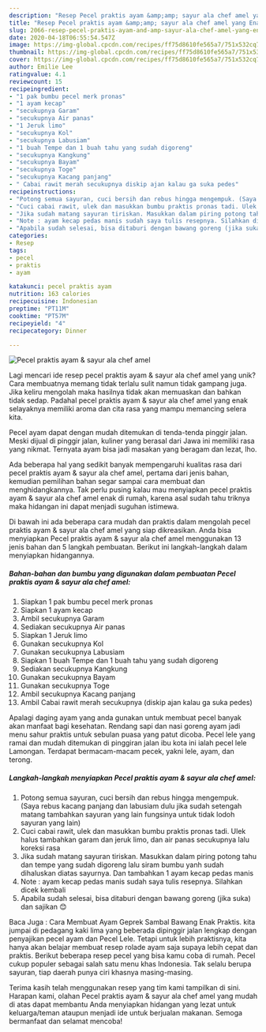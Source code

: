 ```yaml
---
description: "Resep Pecel praktis ayam &amp;amp; sayur ala chef amel yang Enak Banget"
title: "Resep Pecel praktis ayam &amp;amp; sayur ala chef amel yang Enak Banget"
slug: 2066-resep-pecel-praktis-ayam-and-amp-sayur-ala-chef-amel-yang-enak-banget
date: 2020-04-18T06:55:54.547Z
image: https://img-global.cpcdn.com/recipes/ff75d8610fe565a7/751x532cq70/pecel-praktis-ayam-sayur-ala-chef-amel-foto-resep-utama.jpg
thumbnail: https://img-global.cpcdn.com/recipes/ff75d8610fe565a7/751x532cq70/pecel-praktis-ayam-sayur-ala-chef-amel-foto-resep-utama.jpg
cover: https://img-global.cpcdn.com/recipes/ff75d8610fe565a7/751x532cq70/pecel-praktis-ayam-sayur-ala-chef-amel-foto-resep-utama.jpg
author: Emilie Lee
ratingvalue: 4.1
reviewcount: 15
recipeingredient:
- "1 pak bumbu pecel merk pronas"
- "1 ayam kecap"
- "secukupnya Garam"
- "secukupnya Air panas"
- "1 Jeruk limo"
- "secukupnya Kol"
- "secukupnya Labusiam"
- "1 buah Tempe dan 1 buah tahu yang sudah digoreng"
- "secukupnya Kangkung"
- "secukupnya Bayam"
- "secukupnya Toge"
- "secukupnya Kacang panjang"
- " Cabai rawit merah secukupnya diskip ajan kalau ga suka pedes"
recipeinstructions:
- "Potong semua sayuran, cuci bersih dan rebus hingga mengempuk. (Saya rebus kacang panjang dan labusiam dulu jika sudah setengah matang tambahkan sayuran yang lain fungsinya untuk tidak lodoh sayuran yang lain)"
- "Cuci cabai rawit, ulek dan masukkan bumbu praktis pronas tadi. Ulek halus tambahkan garam dan jeruk limo, dan air panas secukupnya lalu koreksi rasa"
- "Jika sudah matang sayuran tiriskan. Masukkan dalam piring potong tahu dan tempe yang sudah digoreng lalu siram bumbu yanh sudah dihaluskan diatas sayurnya. Dan tambahkan 1 ayam kecap pedas manis"
- "Note : ayam kecap pedas manis sudah saya tulis resepnya. Silahkan dicek kembali"
- "Apabila sudah selesai, bisa ditaburi dengan bawang goreng (jika suka) dan sajikan 😊"
categories:
- Resep
tags:
- pecel
- praktis
- ayam

katakunci: pecel praktis ayam 
nutrition: 163 calories
recipecuisine: Indonesian
preptime: "PT11M"
cooktime: "PT57M"
recipeyield: "4"
recipecategory: Dinner

---
```



![Pecel praktis ayam &amp; sayur ala chef amel](https://img-global.cpcdn.com/recipes/ff75d8610fe565a7/751x532cq70/pecel-praktis-ayam-sayur-ala-chef-amel-foto-resep-utama.jpg)

Lagi mencari ide resep pecel praktis ayam &amp; sayur ala chef amel yang unik? Cara membuatnya memang tidak terlalu sulit namun tidak gampang juga. Jika keliru mengolah maka hasilnya tidak akan memuaskan dan bahkan tidak sedap. Padahal pecel praktis ayam &amp; sayur ala chef amel yang enak selayaknya memiliki aroma dan cita rasa yang mampu memancing selera kita.

Pecel ayam dapat dengan mudah ditemukan di tenda-tenda pinggir jalan. Meski dijual di pinggir jalan, kuliner yang berasal dari Jawa ini memiliki rasa yang nikmat. Ternyata ayam bisa jadi masakan yang beragam dan lezat, lho.

Ada beberapa hal yang sedikit banyak mempengaruhi kualitas rasa dari pecel praktis ayam &amp; sayur ala chef amel, pertama dari jenis bahan, kemudian pemilihan bahan segar sampai cara membuat dan menghidangkannya. Tak perlu pusing kalau mau menyiapkan pecel praktis ayam &amp; sayur ala chef amel enak di rumah, karena asal sudah tahu triknya maka hidangan ini dapat menjadi suguhan istimewa.


Di bawah ini ada beberapa cara mudah dan praktis dalam mengolah pecel praktis ayam &amp; sayur ala chef amel yang siap dikreasikan. Anda bisa menyiapkan Pecel praktis ayam &amp; sayur ala chef amel menggunakan 13 jenis bahan dan 5 langkah pembuatan. Berikut ini langkah-langkah dalam menyiapkan hidangannya.

<!--inarticleads1-->

##### Bahan-bahan dan bumbu yang digunakan dalam pembuatan Pecel praktis ayam &amp; sayur ala chef amel:

1. Siapkan 1 pak bumbu pecel merk pronas
1. Siapkan 1 ayam kecap
1. Ambil secukupnya Garam
1. Sediakan secukupnya Air panas
1. Siapkan 1 Jeruk limo
1. Gunakan secukupnya Kol
1. Gunakan secukupnya Labusiam
1. Siapkan 1 buah Tempe dan 1 buah tahu yang sudah digoreng
1. Sediakan secukupnya Kangkung
1. Gunakan secukupnya Bayam
1. Gunakan secukupnya Toge
1. Ambil secukupnya Kacang panjang
1. Ambil  Cabai rawit merah secukupnya (diskip ajan kalau ga suka pedes)


Apalagi daging ayam yang anda gunakan untuk membuat pecel banyak akan manfaat bagi kesehatan. Rendang sapi dan nasi goreng ayam jadi menu sahur praktis untuk sebulan puasa yang patut dicoba. Pecel lele yang ramai dan mudah ditemukan di pinggiran jalan ibu kota ini ialah pecel lele Lamongan. Terdapat bermacam-macam pecek, yakni lele, ayam, dan terong. 

<!--inarticleads2-->

##### Langkah-langkah menyiapkan Pecel praktis ayam &amp; sayur ala chef amel:

1. Potong semua sayuran, cuci bersih dan rebus hingga mengempuk. (Saya rebus kacang panjang dan labusiam dulu jika sudah setengah matang tambahkan sayuran yang lain fungsinya untuk tidak lodoh sayuran yang lain)
1. Cuci cabai rawit, ulek dan masukkan bumbu praktis pronas tadi. Ulek halus tambahkan garam dan jeruk limo, dan air panas secukupnya lalu koreksi rasa
1. Jika sudah matang sayuran tiriskan. Masukkan dalam piring potong tahu dan tempe yang sudah digoreng lalu siram bumbu yanh sudah dihaluskan diatas sayurnya. Dan tambahkan 1 ayam kecap pedas manis
1. Note : ayam kecap pedas manis sudah saya tulis resepnya. Silahkan dicek kembali
1. Apabila sudah selesai, bisa ditaburi dengan bawang goreng (jika suka) dan sajikan 😊


Baca Juga : Cara Membuat Ayam Geprek Sambal Bawang Enak Praktis. kita jumpai di pedagang kaki lima yang beberada dipinggir jalan lengkap dengan penyajikan pecel ayam dan Pecel Lele. Tetapi untuk lebih praktisnya, kita hanya akan belajar membuat resep rolade ayam saja supaya lebih cepat dan praktis. Berikut beberapa resep pecel yang bisa kamu coba di rumah. Pecel cukup populer sebagai salah satu menu khas Indonesia. Tak selalu berupa sayuran, tiap daerah punya ciri khasnya masing-masing. 

Terima kasih telah menggunakan resep yang tim kami tampilkan di sini. Harapan kami, olahan Pecel praktis ayam &amp; sayur ala chef amel yang mudah di atas dapat membantu Anda menyiapkan hidangan yang lezat untuk keluarga/teman ataupun menjadi ide untuk berjualan makanan. Semoga bermanfaat dan selamat mencoba!
